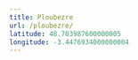 ```yaml
---
title: Ploubezre
url: /ploubezre/
latitude: 48.703987600000005
longitude: -3.4476934000000004
---
```

